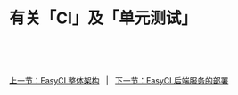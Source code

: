 # 有关「CI」及「单元测试」

<br/><br/><br/>

<div id="bom">
    <a href="./intro_framework.md">上一节：EasyCI 整体架构</a>
    &nbsp;&nbsp;|&nbsp;&nbsp;
    <a href="./install_back_end.md">下一节：EasyCI 后端服务的部署</a>
</div>

<link rel="stylesheet" rev="stylesheet" href="easy-ci.css" type="text/css"/>